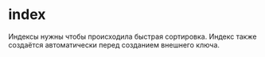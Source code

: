 # index
Индексы нужны чтобы происходила быстрая сортировка. Индекс также создаётся автоматически перед созданием внешнего ключа.
